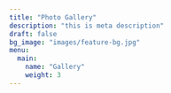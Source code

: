 ```yaml
---
title: "Photo Gallery"
description: "this is meta description"
draft: false
bg_image: "images/feature-bg.jpg"
menu:
  main:
    name: "Gallery"
    weight: 3
---
```

